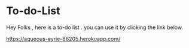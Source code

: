 # To-do-List


Hey Folks , here is a to-do list .
you can use it by clicking the link below.

https://aqueous-eyrie-86205.herokuapp.com/
